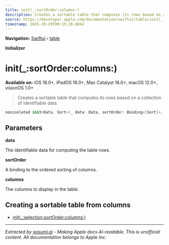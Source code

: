 ```yaml
---
title: init(_:sortOrder:columns:)
description: Creates a sortable table that computes its rows based on a collection of identifiable data.
source: https://developer.apple.com/documentation/swiftui/table/init(_:sortorder:columns:)
timestamp: 2025-10-29T00:15:28.884Z
---
```


**Navigation:** [Swiftui](/documentation/swiftui) › [table](/documentation/swiftui/table)

**Initializer**

# init(_:sortOrder:columns:)

**Available on:** iOS 16.0+, iPadOS 16.0+, Mac Catalyst 16.0+, macOS 12.0+, visionOS 1.0+

> Creates a sortable table that computes its rows based on a collection of identifiable data.

```swift
nonisolated init<Data, Sort>(_ data: Data, sortOrder: Binding<[Sort]>, @TableColumnBuilder<Value, Sort> columns: () -> Columns) where Rows == TableForEachContent<Data>, Data : RandomAccessCollection, Sort : SortComparator, Columns.TableRowValue == Data.Element, Data.Element == Sort.Compared
```

## Parameters

**data**

The identifiable data for computing the table rows.



**sortOrder**

A binding to the ordered sorting of columns.



**columns**

The columns to display in the table.



## Creating a sortable table from columns

- [init(_:selection:sortOrder:columns:)](/documentation/swiftui/table/init(_:selection:sortorder:columns:))

---

*Extracted by [sosumi.ai](https://sosumi.ai) - Making Apple docs AI-readable.*
*This is unofficial content. All documentation belongs to Apple Inc.*
